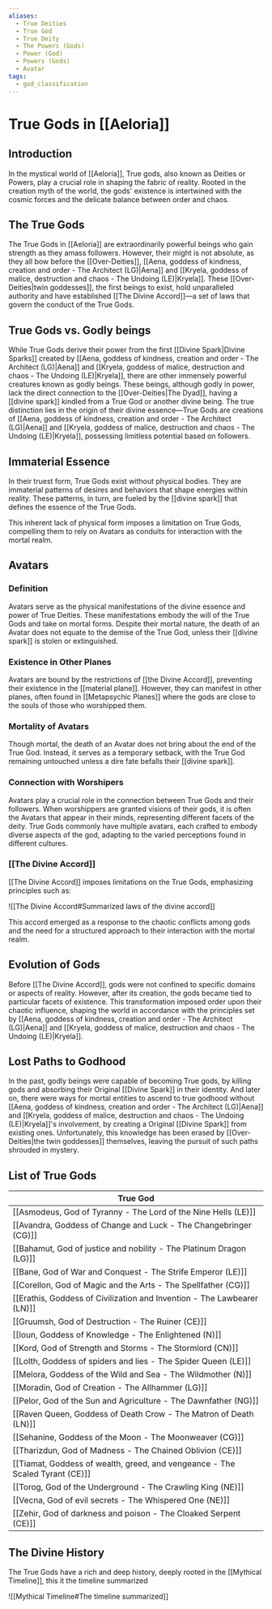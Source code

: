 ```yaml
---
aliases:
  - True Deities
  - True God
  - True Deity
  - The Powers (Gods)
  - Power (God)
  - Powers (Gods)
  - Avatar
tags:
  - god_classification
---
```

# True Gods in [[Aeloria]]

## Introduction
In the mystical world of [[Aeloria]], True gods, also known as Deities or Powers, play a crucial role in shaping the fabric of reality. Rooted in the creation myth of the world, the gods' existence is intertwined with the cosmic forces and the delicate balance between order and chaos.

## The True Gods
The True Gods in [[Aeloria]] are extraordinarily powerful beings who gain strength as they amass followers. However, their might is not absolute, as they all bow before the [[Over-Deities]], [[Aena, goddess of kindness, creation and order - The Architect (LG)|Aena]] and [[Kryela, goddess of malice, destruction and chaos - The Undoing (LE)|Kryela]]. These [[Over-Deities|twin goddesses]], the first beings to exist, hold unparalleled authority and have established [[The Divine Accord]]—a set of laws that govern the conduct of the True Gods.

## True Gods vs. Godly beings
While True Gods derive their power from the first [[Divine Spark|Divine Sparks]] created by [[Aena, goddess of kindness, creation and order - The Architect (LG)|Aena]] and [[Kryela, goddess of malice, destruction and chaos - The Undoing (LE)|Kryela]], there are other immensely powerful creatures known as godly beings. These beings, although godly in power, lack the direct connection to the [[Over-Deities|The Dyad]], having a [[divine spark]] kindled from a True God or another divine being. The true distinction lies in the origin of their divine essence—True Gods are creations of [[Aena, goddess of kindness, creation and order - The Architect (LG)|Aena]] and [[Kryela, goddess of malice, destruction and chaos - The Undoing (LE)|Kryela]], possessing limitless potential based on followers.

## Immaterial Essence

In their truest form, True Gods exist without physical bodies. They are immaterial patterns of desires and behaviors that shape energies within reality. These patterns, in turn, are fueled by the [[divine spark]] that defines the essence of the True Gods.

This inherent lack of physical form imposes a limitation on True Gods, compelling them to rely on Avatars as conduits for interaction with the mortal realm.

## Avatars

### Definition

Avatars serve as the physical manifestations of the divine essence and power of True Deities. These manifestations embody the will of the True Gods and take on mortal forms. Despite their mortal nature, the death of an Avatar does not equate to the demise of the True God, unless their [[divine spark]] is stolen or extinguished.

### Existence in Other Planes

Avatars are bound by the restrictions of [[the Divine Accord]], preventing their existence in the [[material plane]]. However, they can manifest in other planes, often found in [[Metapsychic Planes]] where the gods are close to the souls of those who worshipped them.

### Mortality of Avatars

Though mortal, the death of an Avatar does not bring about the end of the True God. Instead, it serves as a temporary setback, with the True God remaining untouched unless a dire fate befalls their [[divine spark]].

### Connection with Worshipers

Avatars play a crucial role in the connection between True Gods and their followers. When worshippers are granted visions of their gods, it is often the Avatars that appear in their minds, representing different facets of the deity. True Gods commonly have multiple avatars, each crafted to embody diverse aspects of the god, adapting to the varied perceptions found in different cultures.

### [[The Divine Accord]]
[[The Divine Accord]] imposes limitations on the True Gods, emphasizing principles such as:

![[The Divine Accord#Summarized laws of the divine accord]]

This accord emerged as a response to the chaotic conflicts among gods and the need for a structured approach to their interaction with the mortal realm.

## Evolution of Gods
Before [[The Divine Accord]], gods were not confined to specific domains or aspects of reality. However, after its creation, the gods became tied to particular facets of existence. This transformation imposed order upon their chaotic influence, shaping the world in accordance with the principles set by [[Aena, goddess of kindness, creation and order - The Architect (LG)|Aena]] and [[Kryela, goddess of malice, destruction and chaos - The Undoing (LE)|Kryela]].

## Lost Paths to Godhood
In the past, godly beings were capable of becoming True gods, by killing gods and absorbing their Original [[Divine Spark]] in their identity. And later on, there were ways for mortal entities to ascend to true godhood without [[Aena, goddess of kindness, creation and order - The Architect (LG)|Aena]] and [[Kryela, goddess of malice, destruction and chaos - The Undoing (LE)|Kryela]]'s involvement, by creating a Original [[Divine Spark]] from existing ones. Unfortunately, this knowledge has been erased by [[Over-Deities|the twin goddesses]] themselves, leaving the pursuit of such paths shrouded in mystery.

## List of True Gods

|True God|
|--|
|[[Asmodeus, God of Tyranny - The Lord of the Nine Hells (LE)]]|
|[[Avandra, Goddess of Change and Luck - The Changebringer (CG)]]|
|[[Bahamut, God  of justice and nobility - The Platinum Dragon (LG)]]|
|[[Bane, God of War and Conquest - The Strife Emperor (LE)]]|
|[[Corellon, God of Magic and the Arts - The Spellfather (CG)]]|
|[[Erathis, Goddess of Civilization and Invention - The Lawbearer (LN)]]|
|[[Gruumsh, God of Destruction - The Ruiner (CE)]]|
|[[Ioun, Goddess of Knowledge - The Enlightened (N)]]|
|[[Kord, God of Strength and Storms - The Stormlord (CN)]]|
|[[Lolth, Goddess of spiders and lies - The Spider Queen (LE)]]|
|[[Melora, Goddess of the Wild and Sea - The Wildmother (N)]]|
|[[Moradin, God of Creation - The Allhammer (LG)]]|
|[[Pelor, God of the Sun and Agriculture - The Dawnfather (NG)]]|
|[[Raven Queen, Goddess of Death Crow - The Matron of Death (LN)]]|
|[[Sehanine, Goddess of the Moon - The Moonweaver (CG)]]|
|[[Tharizdun, God of Madness - The Chained Oblivion (CE)]]|
|[[Tiamat, Goddess of wealth, greed, and vengeance - The Scaled Tyrant (CE)]]|
|[[Torog, God of the Underground - The Crawling King (NE)]]|
|[[Vecna, God of evil secrets - The Whispered One (NE)]]|
|[[Zehir, God of darkness and poison - The Cloaked Serpent (CE)]]|
## The Divine History
The True Gods have a rich and deep history, deeply rooted in the [[Mythical Timeline]], this it the timeline summarized

![[Mythical Timeline#The timeline summarized]]